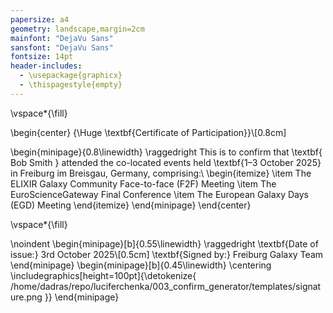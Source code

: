 ```yaml
---
papersize: a4
geometry: landscape,margin=2cm
mainfont: "DejaVu Sans"
sansfont: "DejaVu Sans"
fontsize: 14pt
header-includes:
  - \usepackage{graphicx}
  - \thispagestyle{empty}
---
```


\vspace*{\fill}

\begin{center}
{\Huge \textbf{Certificate of Participation}}\\[0.8cm]

\begin{minipage}{0.8\linewidth}
\raggedright
This is to confirm that \textbf{ Bob Smith } attended the co-located events held \textbf{1–3 October 2025} in Freiburg im Breisgau, Germany, comprising:\\
\begin{itemize}
  \item The ELIXIR Galaxy Community Face-to-face (F2F) Meeting
  \item The EuroScienceGateway Final Conference
  \item The European Galaxy Days (EGD) Meeting
\end{itemize}
\end{minipage}
\end{center}

\vspace*{\fill}

\noindent
\begin{minipage}[b]{0.55\linewidth}
\raggedright
\textbf{Date of issue:} 3rd October 2025\\[0.5cm]
\textbf{Signed by:} Freiburg Galaxy Team
\end{minipage}
\begin{minipage}[b]{0.45\linewidth}
\centering
\includegraphics[height=100pt]{\detokenize{ /home/dadras/repo/luciferchenka/003_confirm_generator/templates/signature.png }}
\end{minipage}